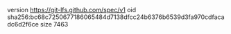version https://git-lfs.github.com/spec/v1
oid sha256:bc68c7250677186065484d7138dfcc24b6376b6539d3fa970cdfacadc6d2f6ce
size 7463
